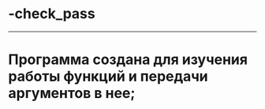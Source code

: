 # -check_pass
_________________________
# Программа создана для изучения работы функций и передачи аргументов в нее;
